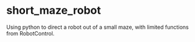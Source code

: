 # short_maze_robot
Using python to direct a robot out of a small maze, with limited functions from RobotControl.
